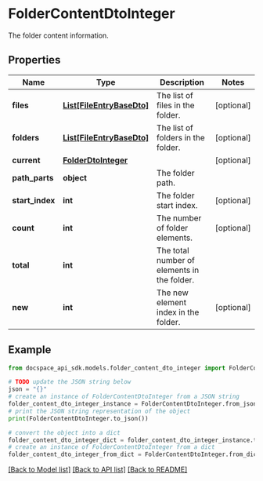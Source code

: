 # FolderContentDtoInteger
The folder content information.

## Properties

Name | Type | Description | Notes
------------ | ------------- | ------------- | -------------
**files** | [**List[FileEntryBaseDto]**](FileEntryBaseDto.md) | The list of files in the folder. | [optional] 
**folders** | [**List[FileEntryBaseDto]**](FileEntryBaseDto.md) | The list of folders in the folder. | [optional] 
**current** | [**FolderDtoInteger**](FolderDtoInteger.md) |  | [optional] 
**path_parts** | **object** | The folder path. | 
**start_index** | **int** | The folder start index. | [optional] 
**count** | **int** | The number of folder elements. | [optional] 
**total** | **int** | The total number of elements in the folder. | 
**new** | **int** | The new element index in the folder. | [optional] 

## Example

```python
from docspace_api_sdk.models.folder_content_dto_integer import FolderContentDtoInteger

# TODO update the JSON string below
json = "{}"
# create an instance of FolderContentDtoInteger from a JSON string
folder_content_dto_integer_instance = FolderContentDtoInteger.from_json(json)
# print the JSON string representation of the object
print(FolderContentDtoInteger.to_json())

# convert the object into a dict
folder_content_dto_integer_dict = folder_content_dto_integer_instance.to_dict()
# create an instance of FolderContentDtoInteger from a dict
folder_content_dto_integer_from_dict = FolderContentDtoInteger.from_dict(folder_content_dto_integer_dict)
```
[[Back to Model list]](../README.md#documentation-for-models) [[Back to API list]](../README.md#documentation-for-api-endpoints) [[Back to README]](../README.md)


